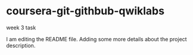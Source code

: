 # coursera-git-githbub-qwiklabs
week 3 task

I am editing the README file. Adding some more details about the project description.
